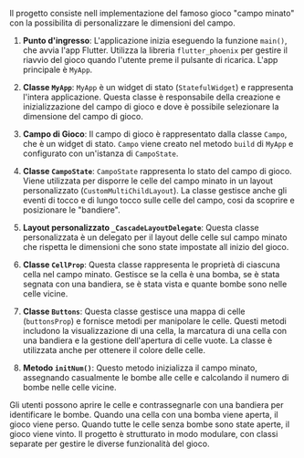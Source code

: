 Il progetto consiste nell implementazione del famoso gioco "campo minato" con la possibilita di personalizzare le dimensioni del campo.

1. **Punto d'ingresso**: L'applicazione inizia eseguendo la funzione `main()`, che avvia l'app Flutter. Utilizza la libreria `flutter_phoenix` per gestire il riavvio del gioco quando l'utente preme il pulsante di ricarica. L'app principale è `MyApp`.

2. **Classe `MyApp`**: `MyApp` è un widget di stato (`StatefulWidget`) e rappresenta l'intera applicazione. Questa classe è responsabile della creazione e inizializzazione del campo di gioco e dove è possibile selezionare la dimensione del campo di gioco.

3. **Campo di Gioco**: Il campo di gioco è rappresentato dalla classe `Campo`, che è un widget di stato. `Campo` viene creato nel metodo `build` di `MyApp` e configurato con un'istanza di `CampoState`.

4. **Classe `CampoState`**: `CampoState` rappresenta lo stato del campo di gioco. Viene utilizzata per disporre le celle del campo minato in un layout personalizzato (`CustomMultiChildLayout`). La classe gestisce anche gli eventi di tocco e di lungo tocco sulle celle del campo, cosi da scoprire e posizionare le "bandiere".

5. **Layout personalizzato `_CascadeLayoutDelegate`**: Questa classe personalizzata è un delegato per il layout delle celle sul campo minato che rispetta le dimensioni che sono state impostate all inizio del gioco.

6. **Classe `CellProp`**: Questa classe rappresenta le proprietà di ciascuna cella nel campo minato. Gestisce se la cella è una bomba, se è stata segnata con una bandiera, se è stata vista e quante bombe sono nelle celle vicine.

7. **Classe `Buttons`**: Questa classe gestisce una mappa di celle (`buttonsProp`) e fornisce metodi per manipolare le celle. Questi metodi includono la visualizzazione di una cella, la marcatura di una cella con una bandiera e la gestione dell'apertura di celle vuote. La classe è utilizzata anche per ottenere il colore delle celle.

8. **Metodo `initNum()`**: Questo metodo inizializza il campo minato, assegnando casualmente le bombe alle celle e calcolando il numero di bombe nelle celle vicine.

Gli utenti possono aprire le celle e contrassegnarle con una bandiera per identificare le bombe. Quando una cella con una bomba viene aperta, il gioco viene perso. Quando tutte le celle senza bombe sono state aperte, il gioco viene vinto. Il progetto è strutturato in modo modulare, con classi separate per gestire le diverse funzionalità del gioco.
